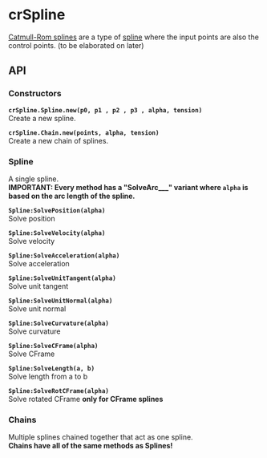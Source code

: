 # crSpline
[Catmull-Rom splines](https://en.wikipedia.org/wiki/Cubic_Hermite_spline#Catmull%E2%80%93Rom_spline) are a type of [spline](https://en.wikipedia.org/wiki/Spline_(mathematics)) where the input points are also the control points. (to be elaborated on later)

## API
### Constructors
**`crSpline.Spline.new(p0, p1 , p2 , p3 , alpha, tension)`**\
Create a new spline.

**`crSpline.Chain.new(points, alpha, tension)`**\
Create a new chain of splines.

### Spline
A single spline.\
**IMPORTANT: Every method has a "SolveArc___" variant where `alpha` is based on the arc length of the spline.**

**`Spline:SolvePosition(alpha)`**\
Solve position

**`Spline:SolveVelocity(alpha)`**\
Solve velocity

**`Spline:SolveAcceleration(alpha)`**\
Solve acceleration

**`Spline:SolveUnitTangent(alpha)`**\
Solve unit tangent

**`Spline:SolveUnitNormal(alpha)`**\
Solve unit normal

**`Spline:SolveCurvature(alpha)`**\
Solve curvature

**`Spline:SolveCFrame(alpha)`**\
Solve CFrame

**`Spline:SolveLength(a, b)`**\
Solve length from a to b

**`Spline:SolveRotCFrame(alpha)`**\
Solve rotated CFrame
**only for CFrame splines**

### Chains
Multiple splines chained together that act as one spline.\
**Chains have all of the same methods as Splines!**